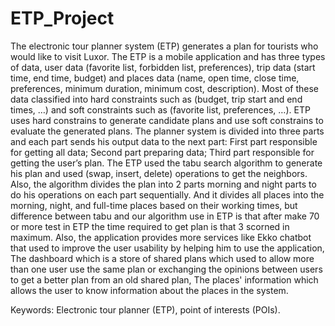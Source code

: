 # ETP_Project

The electronic tour planner system (ETP) generates a plan for tourists who would like to
visit Luxor. The ETP is a mobile application and has three types of data, user data (favorite
list, forbidden list, preferences), trip data (start time, end time, budget) and places data
(name, open time, close time, preferences, minimum duration, minimum cost, description).
Most of these data classified into hard constraints such as (budget, trip start and end
times, …) and soft constraints such as (favorite list, preferences, …). ETP uses hard
constrains to generate candidate plans and use soft constrains to evaluate the generated
plans. The planner system is divided into three parts and each part sends his output data to
the next part: First part responsible for getting all data; Second part preparing data; Third
part responsible for getting the user’s plan. The ETP used the tabu search algorithm to
generate his plan and used (swap, insert, delete) operations to get the neighbors. Also, the
algorithm divides the plan into 2 parts morning and night parts to do his operations on each
part sequentially. And it divides all places into the morning, night, and full-time places
based on their working times, but difference between tabu and our algorithm use in ETP is
that after make 70 or more test in ETP the time required to get plan is that 3 scorned in
maximum. Also, the application provides more services like Ekko chatbot that used to
improve the user usability by helping him to use the application, The dashboard which is a
store of shared plans which used to allow more than one user use the same plan or
exchanging the opinions between users to get a better plan from an old shared plan, The
places' information which allows the user to know information about the places in the
system.

Keywords: Electronic tour planner (ETP), point of interests (POIs).
